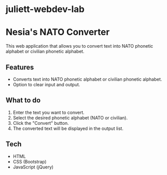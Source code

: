 # juliett-webdev-lab
# Nesia's NATO Converter

This web application that allows you to convert text into NATO phonetic alphabet or civilian phonetic alphabet.

## Features

- Converts text into NATO phonetic alphabet or civilian phonetic alphabet.
- Option to clear input and output.

## What to do

1. Enter the text you want to convert.
2. Select the desired phonetic alphabet (NATO or civilian).
3. Click the "Convert" button.
4. The converted text will be displayed in the output list.


## Tech

- HTML
- CSS (Bootstrap)
- JavaScript (jQuery)


